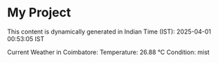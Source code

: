 # My Project

This content is dynamically generated in Indian Time (IST): 2025-04-01 00:53:05 IST


Current Weather in Coimbatore:
Temperature: 26.88 °C
Condition: mist
